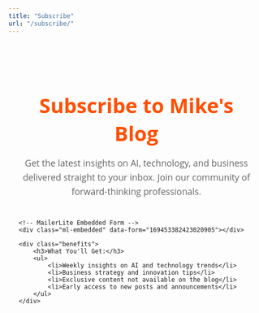 ```yaml
---
title: "Subscribe"
url: "/subscribe/"
---
```


<style>
.subscribe-container {
    max-width: 600px;
    margin: 0 auto;
    padding: 40px 20px;
    font-family: 'Open Sans', Arial, Helvetica, sans-serif;
}

.subscribe-header {
    text-align: center;
    margin-bottom: 40px;
}

.subscribe-header h1 {
    color: #ff4f00;
    font-size: 2.5rem;
    font-weight: 700;
    margin-bottom: 16px;
}

.subscribe-header p {
    color: #666;
    font-size: 1.1rem;
    line-height: 1.6;
}

.ml-embedded {
    margin: 0 auto;
}

/* Custom styling for MailerLite form */
.ml-form-embedContainer {
    background: #fff;
    border-radius: 8px;
    box-shadow: 0 4px 6px rgba(0, 0, 0, 0.1);
    padding: 30px;
}

.benefits {
    margin-top: 40px;
    text-align: center;
}

.benefits h3 {
    color: #333;
    font-size: 1.5rem;
    margin-bottom: 20px;
}

.benefits ul {
    list-style: none;
    padding: 0;
    max-width: 400px;
    margin: 0 auto;
}

.benefits li {
    color: #666;
    margin-bottom: 12px;
    padding-left: 24px;
    position: relative;
}

.benefits li:before {
    content: "✓";
    color: #ff4f00;
    font-weight: bold;
    position: absolute;
    left: 0;
}
</style>

<div class="subscribe-container">
    <div class="subscribe-header">
        <h1>Subscribe to Mike's Blog</h1>
        <p>Get the latest insights on AI, technology, and business delivered straight to your inbox. Join our community of forward-thinking professionals.</p>
    </div>

    <!-- MailerLite Embedded Form -->
    <div class="ml-embedded" data-form="169453382423020905"></div>

    <div class="benefits">
        <h3>What You'll Get:</h3>
        <ul>
            <li>Weekly insights on AI and technology trends</li>
            <li>Business strategy and innovation tips</li>
            <li>Exclusive content not available on the blog</li>
            <li>Early access to new posts and announcements</li>
        </ul>
    </div>
</div>

<script>
// Initialize MailerLite form after page load
document.addEventListener('DOMContentLoaded', function() {
    // The MailerLite Universal script will automatically initialize embedded forms
    if (typeof ml !== 'undefined') {
        const embeddedForms = document.querySelectorAll('.ml-embedded[data-form]');

        if (embeddedForms.length > 0) {
            embeddedForms.forEach(container => {
                const formId = container.getAttribute('data-form');
                if (formId) {
                    ml('forms', 'load', formId);
                }
            });
        } else {
            ml('forms', 'load');
        }

        // Add custom form validation and error handling
        setTimeout(() => {
            const embeddedForm = document.querySelector('.ml-embedded form');
            if (embeddedForm) {
                embeddedForm.addEventListener('submit', function(e) {
                    const email = this.querySelector('input[type="email"]');
                    if (email && (!email.value || !email.value.includes('@'))) {
                        e.preventDefault();
                        alert('Please enter a valid email address.');
                        email.focus();
                        return false;
                    }
                });
            }
        }, 2000); // Wait for MailerLite to initialize
    } else {
        // Fallback if MailerLite Universal script fails to load
        console.warn('MailerLite Universal script not loaded. Form may not work properly.');
        
        // Show fallback message
        setTimeout(() => {
            const container = document.querySelector('.ml-embedded');
            if (container && !container.innerHTML.trim()) {
                container.innerHTML = `
                    <div style="text-align: center; padding: 40px; background: #f8f9fa; border-radius: 8px; border: 2px dashed #dee2e6;">
                        <h3 style="color: #6c757d; margin-bottom: 16px;">Form Loading Issue</h3>
                        <p style="color: #6c757d; margin-bottom: 20px;">The subscription form is having trouble loading. You can still subscribe using the link below:</p>
                        <a href="https://dashboard.mailerlite.com/forms/1849787/169453382423020905/share" 
                           target="_blank" 
                           style="display: inline-block; background: #ff4f00; color: white; padding: 12px 24px; text-decoration: none; border-radius: 4px; font-weight: bold;">
                           Subscribe via MailerLite →
                        </a>
                    </div>
                `;
            }
        }, 5000);
    }
});

// Function to check if subscription was successful
function checkSubscriptionStatus() {
    // Check if user recently subscribed
    const subscriptionTime = localStorage.getItem('subscription_time');
    if (subscriptionTime) {
        const timeDiff = Date.now() - parseInt(subscriptionTime);
        if (timeDiff < 300000) { // 5 minutes
            // Show success message if recently subscribed
            const container = document.querySelector('.subscribe-container');
            if (container) {
                container.innerHTML = `
                    <div style="text-align: center; padding: 40px;">
                        <div style="width: 80px; height: 80px; background: #28a745; border-radius: 50%; display: flex; align-items: center; justify-content: center; margin: 0 auto 20px;">
                            <span style="color: white; font-size: 40px;">✓</span>
                        </div>
                        <h1 style="color: #28a745; margin-bottom: 16px;">Already Subscribed!</h1>
                        <p style="color: #666;">You recently subscribed to our newsletter. Thank you!</p>
                        <p style="margin-top: 20px;"><a href="/" style="color: #ff4f00;">← Back to Blog</a></p>
                    </div>
                `;
            }
        }
    }
}

// Check subscription status on page load
checkSubscriptionStatus();
</script>